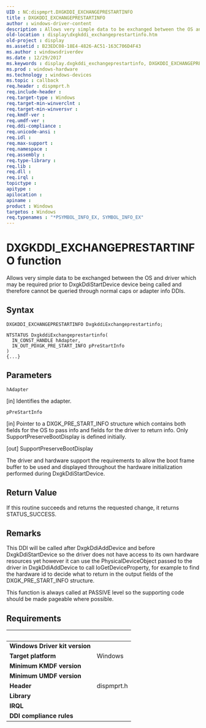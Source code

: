 ```yaml
---
UID : NC:dispmprt.DXGKDDI_EXCHANGEPRESTARTINFO
title : DXGKDDI_EXCHANGEPRESTARTINFO
author : windows-driver-content
description : Allows very simple data to be exchanged between the OS and driver which may be required prior to DxgkDdiStartDevice device being called and therefore cannot be queried through normal caps or adapter info DDIs.
old-location : display\dxgkddi_exchangeprestartinfo.htm
old-project : display
ms.assetid : B23EDC08-18E4-4826-AC51-163C706D4F43
ms.author : windowsdriverdev
ms.date : 12/29/2017
ms.keywords : display.dxgkddi_exchangeprestartinfo, DXGKDDI_EXCHANGEPRESTARTINFO callback function [Display Devices], DXGKDDI_EXCHANGEPRESTARTINFO, dispmprt/DXGKDDI_EXCHANGEPRESTARTINFO
ms.prod : windows-hardware
ms.technology : windows-devices
ms.topic : callback
req.header : dispmprt.h
req.include-header : 
req.target-type : Windows
req.target-min-winverclnt : 
req.target-min-winversvr : 
req.kmdf-ver : 
req.umdf-ver : 
req.ddi-compliance : 
req.unicode-ansi : 
req.idl : 
req.max-support : 
req.namespace : 
req.assembly : 
req.type-library : 
req.lib : 
req.dll : 
req.irql : 
topictype : 
apitype : 
apilocation : 
apiname : 
product : Windows
targetos : Windows
req.typenames : "*PSYMBOL_INFO_EX, SYMBOL_INFO_EX"
---
```



# DXGKDDI_EXCHANGEPRESTARTINFO function
Allows very simple data to be exchanged between the OS and driver which may be required prior to DxgkDdiStartDevice device being called and therefore cannot be queried through normal caps or adapter info DDIs.

## Syntax

```
DXGKDDI_EXCHANGEPRESTARTINFO DxgkddiExchangeprestartinfo;

NTSTATUS DxgkddiExchangeprestartinfo(
  IN_CONST_HANDLE hAdapter,
  IN_OUT_PDXGK_PRE_START_INFO pPreStartInfo
)
{...}
```

## Parameters

`hAdapter`

[in] Identifies the adapter.

`pPreStartInfo`

[in] Pointer to a DXGK_PRE_START_INFO structure which contains both fields for the OS to pass info and fields for the driver to return info.  Only SupportPreserveBootDisplay is defined initially.

[out] SupportPreserveBootDisplay

The driver and hardware support the requirements to allow the boot frame buffer to be used and displayed throughout the hardware initialization performed during DxgkDdiStartDevice.


## Return Value

If this routine succeeds and returns the requested change, it returns STATUS_SUCCESS.

## Remarks

This DDI will be called after DxgkDdiAddDevice and before DxgkDdiStartDevice so the driver does not have access to its own hardware resources yet however it can use the PhysicalDeviceObject passed to the driver in DxgkDdiAddDevice to call IoGetDeviceProperty, for example to find the hardware id to decide what to return in the output fields of the DXGK_PRE_START_INFO structure.

 

This function is always called at PASSIVE level so the supporting code should be made pageable where possible.

## Requirements
| &nbsp; | &nbsp; |
| ---- |:---- |
| **Windows Driver kit version** |  |
| **Target platform** | Windows |
| **Minimum KMDF version** |  |
| **Minimum UMDF version** |  |
| **Header** | dispmprt.h |
| **Library** |  |
| **IRQL** |  |
| **DDI compliance rules** |  |